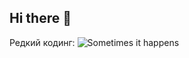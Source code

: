 ## Hi there 👋
Редкий кодинг:
![ Sometimes it happens ](https://leetcode-badge-sage.vercel.app/badge/tex17?theme=dark&bgColor=282828)
<!--
**tex17/tex17** is a ✨ _special_ ✨ repository because its `README.md` (this file) appears on your GitHub profile.

Here are some ideas to get you started:

- 🔭 I’m currently working on ...
- 🌱 I’m currently learning ...
- 👯 I’m looking to collaborate on ...
- 🤔 I’m looking for help with ...
- 💬 Ask me about ...
- 📫 How to reach me: ...
- 😄 Pronouns: ...
- ⚡ Fun fact: ...
-->
